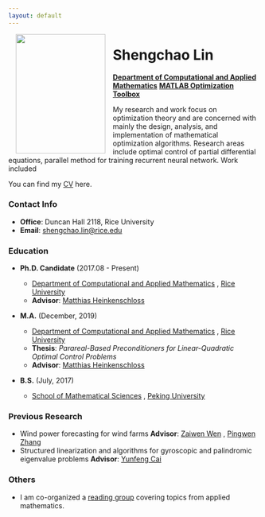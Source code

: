 ```yaml
---
layout: default
---
```


<img align="left" width="180" height="240" src="assets/images/Me-1.jpg" style="margin:0px 15px">



# **Shengchao Lin**
**[Department of Computational and Applied Mathematics](https://www.caam.rice.edu/)**
**[MATLAB Optimization Toolbox]()**

My research and work focus on optimization theory and are concerned with mainly the design, analysis, and implementation
of mathematical optimization algorithms. 
Research areas include optimal control of partial differential equations, parallel method for training recurrent neural network.
Work included 

You can find my [CV](files/Shengchao_Lin_CV.pdf) here.

### Contact Info

- **Office**: Duncan Hall 2118, Rice University
- **Email**: shengchao.lin@rice.edu

### Education

- **Ph.D. Candidate** (2017.08 - Present)
    - [Department of Computational and Applied Mathematics](https://www.caam.rice.edu/)
      , [Rice University](https://www.rice.edu/)
    - **Advisor**: [Matthias Heinkenschloss](http://www.caam.rice.edu/~heinken/)

- **M.A.** (December, 2019)
    - [Department of Computational and Applied Mathematics](https://www.caam.rice.edu/)
      , [Rice University](https://www.rice.edu/)
    - **Thesis**: *Parareal-Based Preconditioners for Linear-Quadratic Optimal Control Problems*
    - **Advisor**: [Matthias Heinkenschloss](http://www.caam.rice.edu/~heinken/)

- **B.S.** (July, 2017)
    - [School of Mathematical Sciences](http://www.math.pku.edu.cn/en)
      , [Peking University](http://english.pku.edu.cn/)

### Previous Research

- Wind power forecasting for wind farms
  **Advisor**: [Zaiwen Wen](http://bicmr.pku.edu.cn/~wenzw)
  , [Pingwen Zhang](http://www.math.pku.edu.cn/teachers/zhangpw/private/homepage/ )
- Structured linearization and algorithms for gyroscopic and palindromic eigenvalue problems
  **Advisor**: [Yunfeng Cai](http://dsec.pku.edu.cn/~yfcai/ )

### Others

- I am co-organized a [reading group](_docs/reading_group.md) covering topics from applied mathematics.
